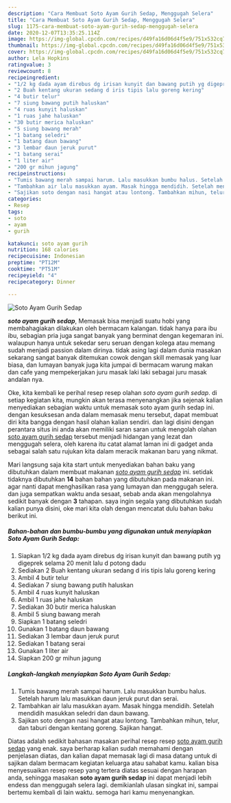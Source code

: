 ```yaml
---
description: "Cara Membuat Soto Ayam Gurih Sedap, Menggugah Selera"
title: "Cara Membuat Soto Ayam Gurih Sedap, Menggugah Selera"
slug: 1175-cara-membuat-soto-ayam-gurih-sedap-menggugah-selera
date: 2020-12-07T13:35:25.114Z
image: https://img-global.cpcdn.com/recipes/d49fa16d06d4f5e9/751x532cq70/soto-ayam-gurih-sedap-foto-resep-utama.jpg
thumbnail: https://img-global.cpcdn.com/recipes/d49fa16d06d4f5e9/751x532cq70/soto-ayam-gurih-sedap-foto-resep-utama.jpg
cover: https://img-global.cpcdn.com/recipes/d49fa16d06d4f5e9/751x532cq70/soto-ayam-gurih-sedap-foto-resep-utama.jpg
author: Lela Hopkins
ratingvalue: 3
reviewcount: 8
recipeingredient:
- "1/2 kg dada ayam direbus dg irisan kunyit dan bawang putih yg digeprek selama 20 menit lalu d potong dadu"
- "2 Buah kentang ukuran sedang d iris tipis lalu goreng kering"
- "4 butir telur"
- "7 siung bawang putih haluskan"
- "4 ruas kunyit haluskan"
- "1 ruas jahe haluskan"
- "30 butir merica haluskan"
- "5 siung bawang merah"
- "1 batang seledri"
- "1 batang daun bawang"
- "3 lembar daun jeruk purut"
- "1 batang serai"
- "1 liter air"
- "200 gr mihun jagung"
recipeinstructions:
- "Tumis bawang merah sampai harum. Lalu masukkan bumbu halus. Setelah harum lalu masukkan daun jeruk purut dan serai."
- "Tambahkan air lalu masukkan ayam. Masak hingga mendidih. Setelah mendidih masukkan seledri dan daun bawang."
- "Sajikan soto dengan nasi hangat atau lontong. Tambahkan mihun, telur, dan taburi dengan kentang goreng. Sajikan hangat."
categories:
- Resep
tags:
- soto
- ayam
- gurih

katakunci: soto ayam gurih 
nutrition: 168 calories
recipecuisine: Indonesian
preptime: "PT12M"
cooktime: "PT51M"
recipeyield: "4"
recipecategory: Dinner

---
```



![Soto Ayam Gurih Sedap](https://img-global.cpcdn.com/recipes/d49fa16d06d4f5e9/751x532cq70/soto-ayam-gurih-sedap-foto-resep-utama.jpg)

<b><i>soto ayam gurih sedap</i></b>, Memasak bisa menjadi suatu hobi yang membahagiakan dilakukan oleh bermacam kalangan. tidak hanya para ibu ibu, sebagian pria juga sangat banyak yang berminat dengan kegemaran ini. walaupun hanya untuk sekedar seru seruan dengan kolega atau memang sudah menjadi passion dalam dirinya. tidak asing lagi dalam dunia masakan sekarang sangat banyak ditemukan cowok dengan skill memasak yang luar biasa, dan lumayan banyak juga kita jumpai di bermacam warung makan dan cafe yang mempekerjakan juru masak laki laki sebagai juru masak andalan nya.

Oke, kita kembali ke perihal resep resep olahan <i>soto ayam gurih sedap</i>. di setiap kegiatan kita, mungkin akan terasa menyenangkan jika sejenak kalian menyediakan sebagian waktu untuk memasak soto ayam gurih sedap ini. dengan kesuksesan anda dalam memasak menu tersebut, dapat membuat diri kita bangga dengan hasil olahan kalian sendiri. dan lagi disini dengan perantara situs ini anda akan memiliki saran saran untuk mengolah olahan <u>soto ayam gurih sedap</u> tersebut menjadi hidangan yang lezat dan menggugah selera, oleh karena itu catat alamat laman ini di gadget anda sebagai salah satu rujukan kita dalam meracik makanan baru yang nikmat.




Mari langsung saja kita start untuk menyediakan bahan baku yang dibutuhkan dalam membuat makanan <u><i>soto ayam gurih sedap</i></u> ini. setidak tidaknya dibutuhkan <b>14</b> bahan bahan yang dibutuhkan pada makanan ini. agar nanti dapat menghasilkan rasa yang lumayan dan menggugah selera. dan juga sempatkan waktu anda sesaat, sebab anda akan mengolahnya sedikit banyak dengan <b>3</b> tahapan. saya ingin segala yang dibutuhkan sudah kalian punya disini, oke mari kita olah dengan mencatat dulu bahan baku berikut ini.

<!--inarticleads1-->

##### Bahan-bahan dan bumbu-bumbu yang digunakan untuk menyiapkan Soto Ayam Gurih Sedap:

1. Siapkan 1/2 kg dada ayam direbus dg irisan kunyit dan bawang putih yg digeprek selama 20 menit lalu d potong dadu
1. Sediakan 2 Buah kentang ukuran sedang d iris tipis lalu goreng kering
1. Ambil 4 butir telur
1. Sediakan 7 siung bawang putih haluskan
1. Ambil 4 ruas kunyit haluskan
1. Ambil 1 ruas jahe haluskan
1. Sediakan 30 butir merica haluskan
1. Ambil 5 siung bawang merah
1. Siapkan 1 batang seledri
1. Gunakan 1 batang daun bawang
1. Sediakan 3 lembar daun jeruk purut
1. Sediakan 1 batang serai
1. Gunakan 1 liter air
1. Siapkan 200 gr mihun jagung




<!--inarticleads2-->

##### Langkah-langkah menyiapkan Soto Ayam Gurih Sedap:

1. Tumis bawang merah sampai harum. Lalu masukkan bumbu halus. Setelah harum lalu masukkan daun jeruk purut dan serai.
1. Tambahkan air lalu masukkan ayam. Masak hingga mendidih. Setelah mendidih masukkan seledri dan daun bawang.
1. Sajikan soto dengan nasi hangat atau lontong. Tambahkan mihun, telur, dan taburi dengan kentang goreng. Sajikan hangat.




Diatas adalah sedikit bahasan masakan perihal resep resep <u>soto ayam gurih sedap</u> yang enak. saya berharap kalian sudah memahami dengan penjelasan diatas, dan kalian dapat memasak lagi di masa datang untuk di sajikan dalam bermacam kegiatan keluarga atau sahabat kamu. kalian bisa menyesuaikan resep resep yang tertera diatas sesuai dengan harapan anda, sehingga masakan <b>soto ayam gurih sedap</b> ini dapat menjadi lebih endess dan menggugah selera lagi. demikianlah ulasan singkat ini, sampai bertemu kembali di lain waktu. semoga hari kamu menyenangkan.
